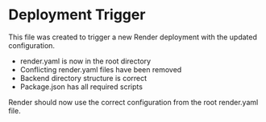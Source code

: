 # Deployment Trigger

This file was created to trigger a new Render deployment with the updated configuration.

- render.yaml is now in the root directory
- Conflicting render.yaml files have been removed
- Backend directory structure is correct
- Package.json has all required scripts

Render should now use the correct configuration from the root render.yaml file.
